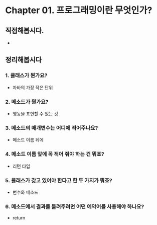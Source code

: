 # Chapter 01. 프로그래밍이란 무엇인가?
## 직접해봅시다.
- 

## 정리해봅시다
### 1. 클래스가 뭔가요?
- 자바의 가장 작은 단위
 
### 2. 메소드가 뭔가요?
- 행동을 표현할 수 있는 것

### 3. 메소드의 매개변수는 어디에 적어주나요?
- 메소드 이름 뒤에

### 4. 메소드 이름 앞에 꼭 적어 줘야 하는 건 뭐죠?
- 리턴 타입

### 5. 클래스가 갖고 있어야 한다고 한 두 가지가 뭐죠?
- 변수와 메소드

### 6. 메소드에서 결과를 돌려주려면 어떤 예약어를 사용해야 하나요?
- return
